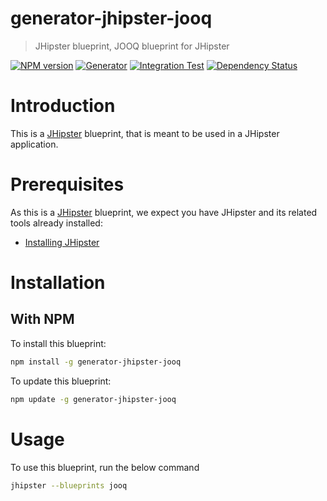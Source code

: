 # generator-jhipster-jooq

> JHipster blueprint, JOOQ blueprint for JHipster

[![NPM version][npm-image]][npm-url]
[![Generator][github-generator-image]][github-generator-url]
[![Integration Test][github-integration-image]][github-integration-url]
[![Dependency Status][daviddm-image]][daviddm-url]

# Introduction

This is a [JHipster](https://www.jhipster.tech/) blueprint, that is meant to be used in a JHipster application.

# Prerequisites

As this is a [JHipster](https://www.jhipster.tech/) blueprint, we expect you have JHipster and its related tools already installed:

-   [Installing JHipster](https://www.jhipster.tech/installation/)

# Installation

## With NPM

To install this blueprint:

```bash
npm install -g generator-jhipster-jooq
```

To update this blueprint:

```bash
npm update -g generator-jhipster-jooq
```

# Usage

To use this blueprint, run the below command

```bash
jhipster --blueprints jooq
```

[npm-image]: https://img.shields.io/npm/v/generator-jhipster-jooq.svg
[npm-url]: https://npmjs.org/package/generator-jhipster-jooq
[github-generator-image]: https://github.com/mshima/generator-jhipster-jooq/workflows/Generator/badge.svg
[github-generator-url]: https://github.com/mshima/generator-jhipster-tenantview/actions?query=workflow%3A%22Generator%22
[github-integration-image]: https://github.com/mshima/generator-jhipster-jooq/workflows/Integration%20Test/badge.svg
[github-integration-url]: https://github.com/mshima/generator-jhipster-tenantview/actions?query=workflow%3A%22Integration+Test%22
[daviddm-image]: https://david-dm.org/mshima/generator-jhipster-jooq.svg?theme=shields.io
[daviddm-url]: https://david-dm.org/mshima/generator-jhipster-jooq
